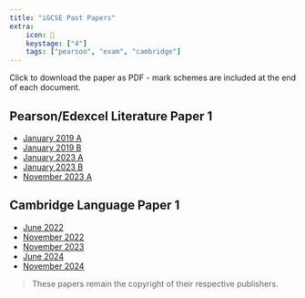 ```yaml
---
title: "iGCSE Past Papers"
extra:
    icon: 📑
    keystage: ["4"]
    tags: ["pearson", "exam", "cambridge"]
---
```


Click to download the paper as PDF - mark schemes are included at the end of each document.

## Pearson/Edexcel Literature Paper 1

- [January 2019 A](/files/LitP1-Jan19A.pdf)
- [January 2019 B](/files/LitP1-Jan19B.pdf)
- [January 2023 A](/files/LitP1-Jan23A.pdf)
- [January 2023 B](/files/LitP1-Jan23B.pdf)
- [November 2023 A](/files/LitP1-Nov23A.pdf)

## Cambridge Language Paper 1

- [June 2022](/files/LangP1-June2022.pdf)
- [November 2022](/files/LangP1-Nov2022.pdf)
- [November 2023](/files/LangP1-Nov23.pdf)
- [June 2024](/files/LangP1-June2024.pdf)
- [November 2024](/files/LangP1-Nov2024.pdf)


> [](note) These papers remain the copyright of their respective publishers.
